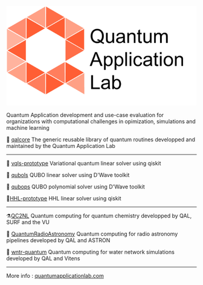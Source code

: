 ![Quantum Application Lab](qal_logo.png)

Quantum Application development and use-case evaluation for organizations with computational challenges in opimization, simulations and machine learning 

💎 [qalcore](https://github.com/quantumapplicationlab/qalcore) The generic reusable library of quantum routines developped and maintained by the Quantum Application Lab

----------------------------------------------------

🎯 [vqls-prototype](https://github.com/quantumapplicationlab/vqls-prototype) Variational quantum linear solver using  qiskit

🎢 [qubols](https://github.com/quantumapplicationlab/qubols) QUBO linear solver using D'Wave toolkit

🎰 [qubops](https://github.com/quantumapplicationlab/qubops) QUBO polynomial solver using D'Wave toolkit

🚀[HHL-prototype](https://github.com/quantumapplicationlab/hhl-prototype) HHL linear solver using qiskit

----------------------------------------------------

⚗️[QC2NL](https://github.com/qc2nl) Quantum computing for quantum chemistry developped by QAL, SURF and the VU

📡 [QuantumRadioAstronomy](https://github.com/QuantumRadioAstronomy) Quantum computing for radio astronomy pipelines developed by QAL and ASTRON

🚿 [wntr-quantum](https://github.com/quantumapplicationlab/wntr-quantum) Quantum computing for water network simulations developed by QAL and Vitens

------------------------------------------------------

More info : [quantumapplicationlab.com](https://quantumapplicationlab.com/)
